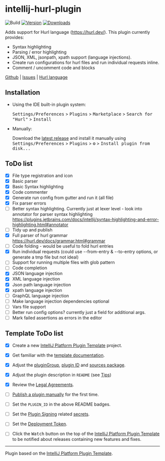 # intellij-hurl-plugin

![Build](https://github.com/jazzytomato/intellij-hurl-plugin/workflows/Build/badge.svg)
[![Version](https://img.shields.io/jetbrains/plugin/v/PLUGIN_ID.svg)](https://plugins.jetbrains.com/plugin/PLUGIN_ID)
[![Downloads](https://img.shields.io/jetbrains/plugin/d/PLUGIN_ID.svg)](https://plugins.jetbrains.com/plugin/PLUGIN_ID)

<!-- Plugin description -->
Adds support for Hurl language (https://hurl.dev/).
This plugin currently provides:
- Syntax highlighting
- Parsing / error highlighting
- JSON, XML, jsonpath, xpath support (language injections).
- Create run configurations for hurl files and run individual requests inline.
- Comment / uncomment code and blocks

[Github](https://github.com/jazzytomato/intellij-hurl-plugin) | [Issues](https://github.com/jazzytomato/intellij-hurl-plugin/issues) | [Hurl language](https://hurl.dev/)
<!-- Plugin description end -->

## Installation

- Using the IDE built-in plugin system:
  
  <kbd>Settings/Preferences</kbd> > <kbd>Plugins</kbd> > <kbd>Marketplace</kbd> > <kbd>Search for "Hurl"</kbd> >
  <kbd>Install</kbd>
  
- Manually:

  Download the [latest release](https://github.com/jazzytomato/intellij-hurl-plugin/releases/latest) and install it manually using
  <kbd>Settings/Preferences</kbd> > <kbd>Plugins</kbd> > <kbd>⚙️</kbd> > <kbd>Install plugin from disk...</kbd>

## ToDo list
- [x] File type registration and icon
- [x] Basic parser
- [x] Basic Syntax highlighting
- [x] Code commenter
- [x] Generate run config from gutter and run it (all file)
- [x] Fix parser errors
- [ ] Better syntax highlighting. Currently just at lexer level - look into annotator for parser syntax highlighting https://plugins.jetbrains.com/docs/intellij/syntax-highlighting-and-error-highlighting.html#annotator
- [ ] Tidy up and publish
- [x] Full parser of hurl grammar https://hurl.dev/docs/grammar.html#grammar
- [ ] Code folding - would be useful to fold hurl entries
- [x] Run individual requests (could use --from-entry & --to-entry options, or generate a tmp file but not ideal)
- [ ] Support for running multiple files with glob pattern
- [ ] Code completion
- [x] JSON language injection
- [x] XML language injection
- [x] Json path language injection
- [x] xpath language injection
- [ ] GraphQL language injection
- [ ] Make language injection dependencies optional
- [ ] Vars file support
- [ ] Better run config options? currently just a field for additional args.
- [ ] Mark failed assertions as errors in the editor

## Template ToDo list
- [x] Create a new [IntelliJ Platform Plugin Template][template] project.
- [x] Get familiar with the [template documentation][template].
- [x] Adjust the [pluginGroup](./gradle.properties), [plugin ID](./src/main/resources/META-INF/plugin.xml) and [sources package](./src/main/kotlin).
- [x] Adjust the plugin description in `README` (see [Tips][docs:plugin-description])
- [x] Review the [Legal Agreements](https://plugins.jetbrains.com/docs/marketplace/legal-agreements.html?from=IJPluginTemplate).
- [ ] [Publish a plugin manually](https://plugins.jetbrains.com/docs/intellij/publishing-plugin.html?from=IJPluginTemplate) for the first time.
- [ ] Set the `PLUGIN_ID` in the above README badges.
- [ ] Set the [Plugin Signing](https://plugins.jetbrains.com/docs/intellij/plugin-signing.html?from=IJPluginTemplate) related [secrets](https://github.com/JetBrains/intellij-platform-plugin-template#environment-variables).
- [ ] Set the [Deployment Token](https://plugins.jetbrains.com/docs/marketplace/plugin-upload.html?from=IJPluginTemplate).
- [ ] Click the <kbd>Watch</kbd> button on the top of the [IntelliJ Platform Plugin Template][template] to be notified about releases containing new features and fixes.



---
Plugin based on the [IntelliJ Platform Plugin Template][template].

[template]: https://github.com/JetBrains/intellij-platform-plugin-template
[docs:plugin-description]: https://plugins.jetbrains.com/docs/intellij/plugin-user-experience.html#plugin-description-and-presentation
